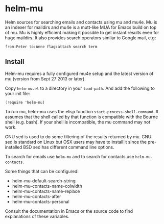 helm-mu
=======

Helm sources for searching emails and contacts using mu and mu4e.  Mu is an indexer for maildirs and mu4e is a mutt-like MUA for Emacs build on top of mu.  Mu is highly efficient making it possible to get instant results even for huge maildirs.  It also provides search operators similar to Google mail, e.g:

    from:Peter to:Anne flag:attach search term

## Install

Helm-mu requires a fully configured mu4e setup and the latest version of mu (version from Sept 27 2013 or later).

Copy `helm-mu.el` to a directory in your `load-path`.  And add the following to your init file:

    (require 'helm-mu)

To run mu, helm-mu uses the elisp function `start-process-shell-command`.  It assumes that the shell called by that function is compatible with the Bourne shell (e.g. bash).  If your shell is incompatible, the mu command may not work.

GNU sed is used to do some filtering of the results returned by mu.  GNU sed is standard on Linux but OSX users may have to install it since the pre-installed BSD sed has different command line options.

To search for emails use `helm-mu` and to search for contacts use `helm-mu-contacts`.

Some things that can be configured:

- helm-mu-default-search-string
- helm-mu-contacts-name-colwidth
- helm-mu-contacts-name-replace
- helm-mu-contacts-after
- helm-mu-contacts-personal

Consult the documentation in Emacs or the source code to find explanations of these variables.


